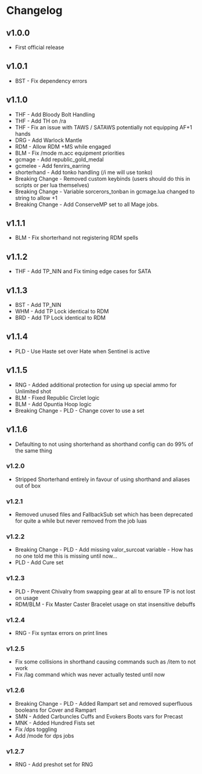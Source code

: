 # Changelog

## v1.0.0

- First official release

## v1.0.1

- BST - Fix dependency errors

## v1.1.0

- THF - Add Bloody Bolt Handling
- THF - Add TH on /ra
- THF - Fix an issue with TAWS / SATAWS potentially not equipping AF+1 hands
- DRG - Add Warlock Mantle
- RDM - Allow RDM +MS while engaged
- BLM - Fix /mode m.acc equipment priorities
- gcmage - Add republic_gold_medal
- gcmelee - Add fenrirs_earring
- shorterhand - Add tonko handling (/i me will use tonko)
- Breaking Change - Removed custom keybinds (users should do this in scripts or per lua themselves)
- Breaking Change - Variable sorcerors_tonban in gcmage.lua changed to string to allow +1
- Breaking Change - Add ConserveMP set to all Mage jobs.

## v1.1.1

- BLM - Fix shorterhand not registering RDM spells

## v1.1.2

- THF - Add TP_NIN and Fix timing edge cases for SATA

## v1.1.3

- BST - Add TP_NIN
- WHM - Add TP Lock identical to RDM
- BRD - Add TP Lock identical to RDM

## v1.1.4

- PLD - Use Haste set over Hate when Sentinel is active

## v1.1.5

- RNG - Added additional protection for using up special ammo for Unlimited shot
- BLM - Fixed Republic Circlet logic
- BLM - Add Opuntia Hoop logic
- Breaking Change - PLD - Change cover to use a set

## v1.1.6

- Defaulting to not using shorterhand as shorthand config can do 99% of the same thing

### v1.2.0

- Stripped Shorterhand entirely in favour of using shorthand and aliases out of box

### v1.2.1

- Removed unused files and FallbackSub set which has been deprecated for quite a while but never removed from the job luas

### v1.2.2

- Breaking Change - PLD - Add missing valor_surcoat variable - How has no one told me this is missing until now...
- PLD - Add Cure set

### v1.2.3

- PLD - Prevent Chivalry from swapping gear at all to ensure TP is not lost on usage
- RDM/BLM - Fix Master Caster Bracelet usage on stat insensitive debuffs

### v1.2.4

- RNG - Fix syntax errors on print lines

### v1.2.5

- Fix some collisions in shorthand causing commands such as /item to not work
- Fix /lag command which was never actually tested until now

### v1.2.6

- Breaking Change - PLD - Added Rampart set and removed superfluous booleans for Cover and Rampart
- SMN - Added Carbuncles Cuffs and Evokers Boots vars for Precast
- MNK - Added Hundred Fists set
- Fix /dps toggling
- Add /mode for dps jobs

### v1.2.7

- RNG - Add preshot set for RNG
